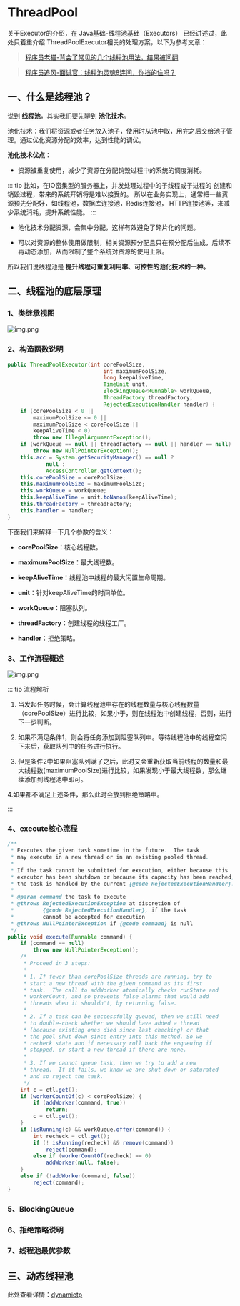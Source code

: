 # ThreadPool

关于Executor的介绍，在 <RouteLink to="/java/1_base#八、线程池基础-executors">Java基础-线程池基础（Executors）</RouteLink> 
已经讲述过，此处只着重介绍 ThreadPoolExecutor相关的处理方案，以下为参考文章：

>[程序员老猫-背会了常见的几个线程池用法，结果被问翻](https://mp.weixin.qq.com/s/xWbSPHJG_TztJpM4Pv9knw)

> [程序员追风-面试官：线程池灵魂8连问，你挡的住吗？](https://mp.weixin.qq.com/s/7ub5RhxfuklzYsa84tGAzQ)

## 一、什么是线程池？

说到 **线程池**，其实我们要先聊到 **池化技术**。

池化技术：我们将资源或者任务放入池子，使用时从池中取，用完之后交给池子管理。通过优化资源分配的效率，达到性能的调优。

**池化技术优点**：

- 资源被重复使用，减少了资源在分配销毁过程中的系统的调度消耗。

::: tip
比如，在IO密集型的服务器上，并发处理过程中的子线程或子进程的 创建和销毁过程，带来的系统开销将是难以接受的。
所以在业务实现上，通常把一些资源预先分配好，如线程池，数据库连接池，Redis连接池， HTTP连接池等，来减少系统消耗，提升系统性能。
:::

- 池化技术分配资源，会集中分配，这样有效避免了碎片化的问题。

- 可以对资源的整体使用做限制，相关资源预分配且只在预分配后生成，后续不再动态添加，从而限制了整个系统对资源的使用上限。

所以我们说线程池是 **提升线程可重复利用率、可控性的池化技术的一种。**

## 二、线程池的底层原理

### 1、类继承视图

![img.png](../assets/concurrency/ThreadPoolExecutor.png)

### 2、构造函数说明

```java
public ThreadPoolExecutor(int corePoolSize,
                              int maximumPoolSize,
                              long keepAliveTime,
                              TimeUnit unit,
                              BlockingQueue<Runnable> workQueue,
                              ThreadFactory threadFactory,
                              RejectedExecutionHandler handler) {
    if (corePoolSize < 0 ||
        maximumPoolSize <= 0 ||
        maximumPoolSize < corePoolSize ||
        keepAliveTime < 0)
        throw new IllegalArgumentException();
    if (workQueue == null || threadFactory == null || handler == null)
        throw new NullPointerException();
    this.acc = System.getSecurityManager() == null ?
            null :
            AccessController.getContext();
    this.corePoolSize = corePoolSize;
    this.maximumPoolSize = maximumPoolSize;
    this.workQueue = workQueue;
    this.keepAliveTime = unit.toNanos(keepAliveTime);
    this.threadFactory = threadFactory;
    this.handler = handler;
}
```

下面我们来解释一下几个参数的含义：

- **corePoolSize**：核心线程数。

- **maximumPoolSize**：最大线程数。

- **keepAliveTime**：线程池中线程的最大闲置生命周期。

- **unit**：针对keepAliveTime的时间单位。

- **workQueue**：阻塞队列。

- **threadFactory**：创建线程的线程工厂。

- **handler**：拒绝策略。

### 3、工作流程概述

![img.png](../assets/concurrency/work_process.png)

::: tip 流程解析

1. 当发起任务时候，会计算线程池中存在的线程数量与核心线程数量（corePoolSize）进行比较，如果小于，则在线程池中创建线程，否则，进行下一步判断。

2. 如果不满足条件1，则会将任务添加到阻塞队列中。等待线程池中的线程空闲下来后，获取队列中的任务进行执行。

3. 但是条件2中如果阻塞队列满了之后，此时又会重新获取当前线程的数量和最大线程数(maximumPoolSize)进行比较，如果发现小于最大线程数，那么继续添加到线程池中即可。

4.如果都不满足上述条件，那么此时会放到拒绝策略中。

:::

### 4、execute核心流程

```java
/**
 * Executes the given task sometime in the future.  The task
 * may execute in a new thread or in an existing pooled thread.
 *
 * If the task cannot be submitted for execution, either because this
 * executor has been shutdown or because its capacity has been reached,
 * the task is handled by the current {@code RejectedExecutionHandler}.
 *
 * @param command the task to execute
 * @throws RejectedExecutionException at discretion of
 *         {@code RejectedExecutionHandler}, if the task
 *         cannot be accepted for execution
 * @throws NullPointerException if {@code command} is null
 */
public void execute(Runnable command) {
    if (command == null)
        throw new NullPointerException();
    /*
     * Proceed in 3 steps:
     *
     * 1. If fewer than corePoolSize threads are running, try to
     * start a new thread with the given command as its first
     * task.  The call to addWorker atomically checks runState and
     * workerCount, and so prevents false alarms that would add
     * threads when it shouldn't, by returning false.
     *
     * 2. If a task can be successfully queued, then we still need
     * to double-check whether we should have added a thread
     * (because existing ones died since last checking) or that
     * the pool shut down since entry into this method. So we
     * recheck state and if necessary roll back the enqueuing if
     * stopped, or start a new thread if there are none.
     *
     * 3. If we cannot queue task, then we try to add a new
     * thread.  If it fails, we know we are shut down or saturated
     * and so reject the task.
     */
    int c = ctl.get();
    if (workerCountOf(c) < corePoolSize) {
        if (addWorker(command, true))
            return;
        c = ctl.get();
    }
    if (isRunning(c) && workQueue.offer(command)) {
        int recheck = ctl.get();
        if (! isRunning(recheck) && remove(command))
            reject(command);
        else if (workerCountOf(recheck) == 0)
            addWorker(null, false);
    }
    else if (!addWorker(command, false))
        reject(command);
}
```

### 5、BlockingQueue

### 6、拒绝策略说明

### 7、线程池最优参数


## 三、动态线程池

此处查看详情：[dynamictp](https://dynamictp.cn/)
